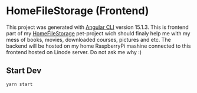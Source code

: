 # HomeFileStorage (Frontend)

This project was generated with [Angular CLI](https://github.com/angular/angular-cli) version 15.1.3. This is frontend part of my [HomeFileStorage](https://github.com/shanart/homefilestorage) pet-project wich should finaly help me with my mess of books, movies, downloaded courses, pictures and etc. The backend will be hosted on my home RaspberryPi mashine connected to this frontend hosted on Linode server. Do not ask me why :)


## Start Dev

```bash
yarn start
```